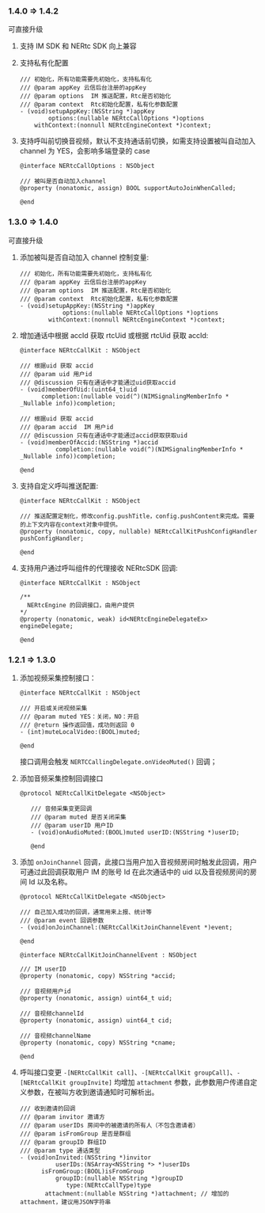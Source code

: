 ### 1.4.0 => 1.4.2

可直接升级

1. 支持 IM SDK 和 NERtc SDK 向上兼容

2. 支持私有化配置

   ```objc
   /// 初始化，所有功能需要先初始化，支持私有化
   /// @param appKey 云信后台注册的appKey
   /// @param options  IM 推送配置，Rtc是否初始化
   /// @param context  Rtc初始化配置，私有化参数配置
   - (void)setupAppKey:(NSString *)appKey
           options:(nullable NERtcCallOptions *)options
       withContext:(nonnull NERtcEngineContext *)context;

   ```

3. 支持呼叫前切换音视频，默认不支持通话前切换，如需支持设置被叫自动加入 channel 为 YES，会影响多端登录的 case

   ```objc
   @interface NERtcCallOptions : NSObject

   /// 被叫是否自动加入channel
   @property (nonatomic, assign) BOOL supportAutoJoinWhenCalled;

   @end
   ```

### 1.3.0 => 1.4.0

可直接升级

1. 添加被叫是否自动加入 channel 控制变量:

   ```objc
   /// 初始化，所有功能需要先初始化，支持私有化
   /// @param appKey 云信后台注册的appKey
   /// @param options  IM 推送配置，Rtc是否初始化
   /// @param context  Rtc初始化配置，私有化参数配置
   - (void)setupAppKey:(NSString *)appKey
               options:(nullable NERtcCallOptions *)options
           withContext:(nonnull NERtcEngineContext *)context;
   ```

2. 增加通话中根据 accId 获取 rtcUid 或根据 rtcUid 获取 accId:

   ```objc
   @interface NERtcCallKit : NSObject

   /// 根据uid 获取 accid
   /// @param uid 用户id
   /// @discussion 只有在通话中才能通过uid获取accid
   - (void)memberOfUid:(uint64_t)uid
         completion:(nullable void(^)(NIMSignalingMemberInfo * _Nullable info))completion;

   /// 根据uid 获取 accid
   /// @param accid  IM 用户id
   /// @discussion 只有在通话中才能通过accid获取获取uid
   - (void)memberOfAccid:(NSString *)accid
             completion:(nullable void(^)(NIMSignalingMemberInfo * _Nullable info))completion;

   @end
   ```

3. 支持自定义呼叫推送配置:

   ```objc
   @interface NERtcCallKit : NSObject

   /// 推送配置定制化，修改config.pushTitle，config.pushContent来完成。需要的上下文内容在context对象中提供。
   @property (nonatomic, copy, nullable) NERtcCallKitPushConfigHandler pushConfigHandler;

   @end
   ```

4. 支持用户通过呼叫组件的代理接收 NERtcSDK 回调:

   ```objc
   @interface NERtcCallKit : NSObject

   /**
     NERtcEngine 的回调接口，由用户提供
   */
   @property (nonatomic, weak) id<NERtcEngineDelegateEx> engineDelegate;

   @end
   ```

### 1.2.1 => 1.3.0

1. 添加视频采集控制接口：

   ```objc
   @interface NERtcCallKit : NSObject

   /// 开启或关闭视频采集
   /// @param muted YES：关闭，NO：开启
   /// @return 操作返回值，成功则返回 0
   - (int)muteLocalVideo:(BOOL)muted;

   @end
   ```

   接口调用会触发 `NERTCCallingDelegate.onVideoMuted()` 回调；

2. 添加音频采集控制回调接口

   ```objc
   @protocol NERtcCallKitDelegate <NSObject>

      /// 音频采集变更回调
      /// @param muted 是否关闭采集
      /// @param userID 用户ID
      - (void)onAudioMuted:(BOOL)muted userID:(NSString *)userID;

      @end
   ```

3. 添加 `onJoinChannel` 回调，此接口当用户加入音视频房间时触发此回调，用户可通过此回调获取用户 IM 的账号 Id 在此次通话中的 uid 以及音视频房间的房间 Id 以及名称。

   ```objc
   @protocol NERtcCallKitDelegate <NSObject>

   /// 自己加入成功的回调，通常用来上报、统计等
   /// @param event 回调参数
   - (void)onJoinChannel:(NERtcCallKitJoinChannelEvent *)event;

   @end

   @interface NERtcCallKitJoinChannelEvent : NSObject

   /// IM userID
   @property (nonatomic, copy) NSString *accid;

   /// 音视频用户id
   @property (nonatomic, assign) uint64_t uid;

   /// 音视频channelId
   @property (nonatomic, assign) uint64_t cid;

   /// 音视频channelName
   @property (nonatomic, copy) NSString *cname;

   @end

   ```

4. 呼叫接口变更 `-[NERtcCallKit call]`、`-[NERtcCallKit groupCall]`、`-[NERtcCallKit groupInvite]` 均增加 `attachment` 参数，此参数用户传递自定义参数，在被叫方收到邀请通知时可解析出。

   ```objc
   /// 收到邀请的回调
   /// @param invitor 邀请方
   /// @param userIDs 房间中的被邀请的所有人（不包含邀请者）
   /// @param isFromGroup 是否是群组
   /// @param groupID 群组ID
   /// @param type 通话类型
   - (void)onInvited:(NSString *)invitor
             userIDs:(NSArray<NSString *> *)userIDs
         isFromGroup:(BOOL)isFromGroup
             groupID:(nullable NSString *)groupID
                type:(NERtcCallType)type
          attachment:(nullable NSString *)attachment; // 增加的attachment，建议用JSON字符串
   ```
